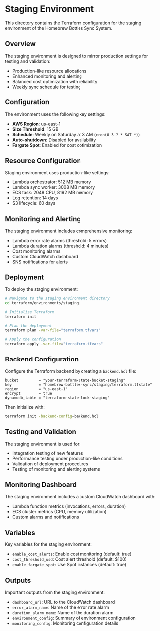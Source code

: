 # Staging Environment

This directory contains the Terraform configuration for the staging environment of the Homebrew Bottles Sync System.

## Overview

The staging environment is designed to mirror production settings for testing and validation:
- Production-like resource allocations
- Enhanced monitoring and alerting
- Balanced cost optimization with reliability
- Weekly sync schedule for testing

## Configuration

The environment uses the following key settings:
- **AWS Region**: us-east-1
- **Size Threshold**: 15 GB
- **Schedule**: Weekly on Saturday at 3 AM (`cron(0 3 ? * SAT *)`)
- **Auto-shutdown**: Disabled for availability
- **Fargate Spot**: Enabled for cost optimization

## Resource Configuration

Staging environment uses production-like settings:
- Lambda orchestrator: 512 MB memory
- Lambda sync worker: 3008 MB memory
- ECS task: 2048 CPU, 8192 MB memory
- Log retention: 14 days
- S3 lifecycle: 60 days

## Monitoring and Alerting

The staging environment includes comprehensive monitoring:
- Lambda error rate alarms (threshold: 5 errors)
- Lambda duration alarms (threshold: 4 minutes)
- Cost monitoring alarms
- Custom CloudWatch dashboard
- SNS notifications for alerts

## Deployment

To deploy the staging environment:

```bash
# Navigate to the staging environment directory
cd terraform/environments/staging

# Initialize Terraform
terraform init

# Plan the deployment
terraform plan -var-file="terraform.tfvars"

# Apply the configuration
terraform apply -var-file="terraform.tfvars"
```

## Backend Configuration

Configure the Terraform backend by creating a `backend.hcl` file:

```hcl
bucket         = "your-terraform-state-bucket-staging"
key            = "homebrew-bottles-sync/staging/terraform.tfstate"
region         = "us-east-1"
encrypt        = true
dynamodb_table = "terraform-state-lock-staging"
```

Then initialize with:
```bash
terraform init -backend-config=backend.hcl
```

## Testing and Validation

The staging environment is used for:
- Integration testing of new features
- Performance testing under production-like conditions
- Validation of deployment procedures
- Testing of monitoring and alerting systems

## Monitoring Dashboard

The staging environment includes a custom CloudWatch dashboard with:
- Lambda function metrics (invocations, errors, duration)
- ECS cluster metrics (CPU, memory utilization)
- Custom alarms and notifications

## Variables

Key variables for the staging environment:
- `enable_cost_alerts`: Enable cost monitoring (default: true)
- `cost_threshold_usd`: Cost alert threshold (default: $100)
- `enable_fargate_spot`: Use Spot instances (default: true)

## Outputs

Important outputs from the staging environment:
- `dashboard_url`: URL to the CloudWatch dashboard
- `error_alarm_name`: Name of the error rate alarm
- `duration_alarm_name`: Name of the duration alarm
- `environment_config`: Summary of environment configuration
- `monitoring_config`: Monitoring configuration details
